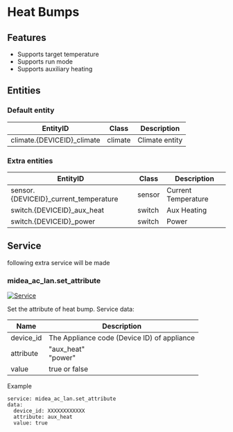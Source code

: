 # Heat Bumps
## Features
- Supports target temperature
- Supports run mode
- Supports auxiliary heating

## Entities
### Default entity
EntityID | Class | Description
--- | --- | ---
climate.{DEVICEID}_climate | climate | Climate entity

### Extra entities

EntityID | Class | Description
--- | --- | ---
sensor.{DEVICEID}_current_temperature | sensor | Current Temperature
switch.{DEVICEID}_aux_heat | switch | Aux Heating
switch.{DEVICEID}_power | switch | Power

## Service
following extra service will be made

### midea_ac_lan.set_attribute

[![Service](https://my.home-assistant.io/badges/developer_call_service.svg)](https://my.home-assistant.io/redirect/developer_call_service/?service=midea_ac_lan.set_attribute)

Set the attribute of heat bump. Service data:

Name | Description
--- | ---
device_id | The Appliance code (Device ID) of appliance
attribute | "aux_heat"<br/>"power"
value | true or false

Example
```
service: midea_ac_lan.set_attribute
data:
  device_id: XXXXXXXXXXXX
  attribute: aux_heat
  value: true
```